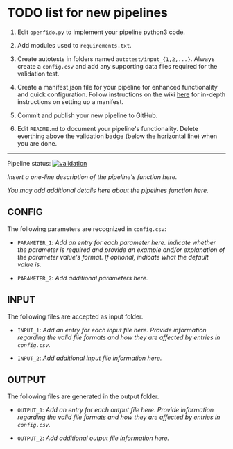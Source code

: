 # TODO list for new pipelines

1. Edit `openfido.py` to implement your pipeline python3 code.

2. Add modules used to `requirements.txt`.

3. Create autotests in folders named `autotest/input_{1,2,...}`. Always create a `config.csv` and add any supporting data files required for the validation test.

4. Create a manifest.json file for your pipeline for enhanced functionality and quick configuration. Follow instructions on the wiki [here](https://github.com/slacgismo/openfido-client/wiki/Configuring-the-manifest.json-file)
for in-depth instructions on setting up a manifest.

5. Commit and publish your new pipeline to GitHub.

6. Edit `README.md` to document your pipeline's functionality. Delete everthing above the validation badge (below the horizontal line) when you are done.

----

Pipeline status: [![validation](https://github.com/openfido/PIPELINE_NAME/actions/workflows/main.yml/badge.svg)](https://github.com/openfido/PIPELINE_NAME/actions/workflows/main.yml)

*Insert a one-line description of the pipeline's function here.*

*You may add additional details here about the pipelines function here.*

CONFIG
------

The following parameters are recognized in `config.csv`:

* `PARAMETER_1`: *Add an entry for each parameter here. Indicate whether the parameter is required and provide an example and/or explanation of the parameter value's format.  If optional, indicate what the default value is.*

* `PARAMETER_2`: *Add additional parameters here.*

INPUT
-----

The following files are accepted as input folder.

* `INPUT_1`: *Add an entry for each input file here.  Provide information regarding the valid file formats and how they are affected by entries in `config.csv`.*

* `INPUT_2`: *Add additional input file information here.*

OUTPUT
------

The following files are generated in the output folder.

* `OUTPUT_1`: *Add an entry for each output file here.  Provide information regarding the valid file formats and how they are affected by entries in `config.csv`.*

* `OUTPUT_2`: *Add additional output file information here.*

